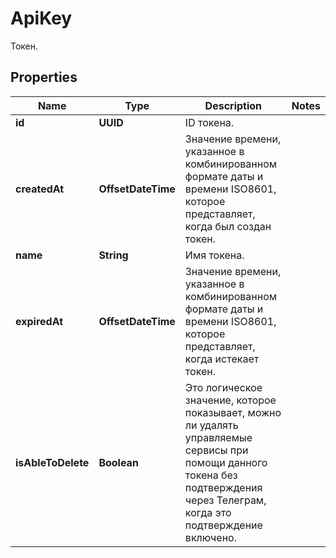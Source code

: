 

# ApiKey

Токен.

## Properties

| Name | Type | Description | Notes |
|------------ | ------------- | ------------- | -------------|
|**id** | **UUID** | ID токена. |  |
|**createdAt** | **OffsetDateTime** | Значение времени, указанное в комбинированном формате даты и времени ISO8601, которое представляет, когда был создан токен. |  |
|**name** | **String** | Имя токена. |  |
|**expiredAt** | **OffsetDateTime** | Значение времени, указанное в комбинированном формате даты и времени ISO8601, которое представляет, когда истекает токен. |  |
|**isAbleToDelete** | **Boolean** | Это логическое значение, которое показывает, можно ли удалять управляемые сервисы при помощи данного токена без подтверждения через Телеграм, когда это подтверждение включено. |  |



